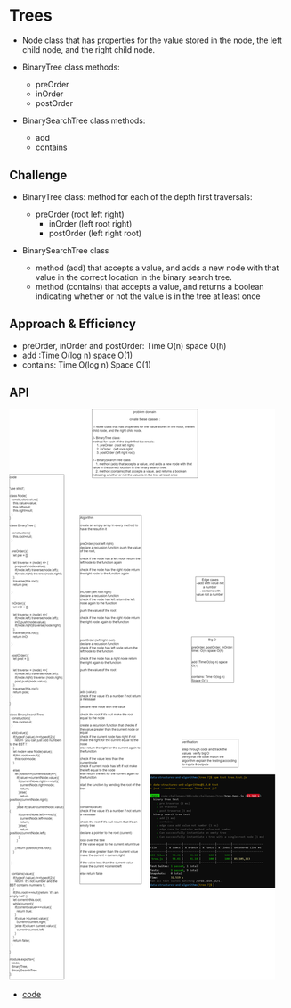 # Trees

- Node class that has properties for the value stored in the node, the left child node, and the right child node.

- BinaryTree class
  methods:
    * preOrder
    * inOrder 
    * postOrder 

- BinarySearchTree class 
  methods:
    * add
    * contains

## Challenge
- BinaryTree class:
method for each of the depth first traversals:
  * preOrder  (root left right)
    * inOrder   (left root right)
    * postOrder (left right root)

- BinarySearchTree class 
    * method (add) that accepts a value, and adds a new node with that value in the correct location in the binary search tree.
    * method (contains) that accepts a value, and returns a boolean indicating whether or not the value is in the tree at least once


## Approach & Efficiency
- preOrder, inOrder and postOrder: Time O(n) space O(h)
- add :Time O(log n) space O(1)
- contains: Time O(log n) Space O(1)

## API

![whiteboard](./white15.png)

* [code](tree.js)